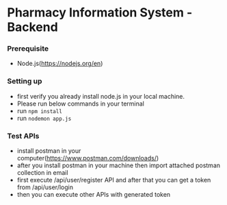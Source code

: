 # Pharmacy Information System - Backend

### Prerequisite

- Node.js(https://nodejs.org/en)

### Setting up

- first verify you already install node.js in your local machine.
- Please run below commands in your terminal
- run `npm install`
- run `nodemon app.js`

### Test APIs

- install postman in your computer(https://www.postman.com/downloads/)
- after you install postman in your machine then import attached postman collection in email
- first execute /api/user/register API and after that you can get a token from /api/user/login
- then you can execute other APIs with generated token
